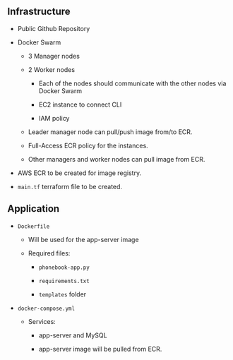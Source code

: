 ## Infrastructure

- Public Github Repository

- Docker Swarm

  - 3 Manager nodes

  - 2 Worker nodes

    - Each of the nodes should communicate with the other nodes via Docker Swarm

    - EC2 instance to connect CLI

    - IAM policy

  - Leader manager node can pull/push image from/to ECR.

  - Full-Access ECR policy for the instances.

  - Other managers and worker nodes can pull image from ECR.

- AWS ECR to be created for image registry.

- `main.tf` terraform file to be created.

## Application

- `Dockerfile`

  - Will be used for the app-server image

  - Required files:

    - `phonebook-app.py`

    - `requirements.txt`

    - `templates` folder

- `docker-compose.yml`

  - Services:

    - app-server and MySQL

    - app-server image will be pulled from ECR.
